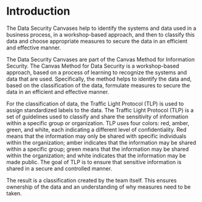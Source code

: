 # Introduction

The Data Security Canvases help to identify the systems and data used in a business process, in a workshop-based approach, and then to classify this data and choose appropriate measures to secure the data in an efficient and effective manner.

The Data Security Canvases are part of the Canvas Method for Information Security. The Canvas Method for Data Security is a workshop-based approach, based on a process of learning to recognize the systems and data that are used. Specifically, the method helps to identify the data and, based on the classification of the data, formulate measures to secure the data in an efficient and effective manner.

For the classification of data, the Traffic Light Protocol (TLP) is used to assign standardized labels to the data. The Traffic Light Protocol (TLP) is a set of guidelines used to classify and share the sensitivity of information within a specific group or organization. TLP uses four colors: red, amber, green, and white, each indicating a different level of confidentiality. Red means that the information may only be shared with specific individuals within the organization; amber indicates that the information may be shared within a specific group; green means that the information may be shared within the organization; and white indicates that the information may be made public. The goal of TLP is to ensure that sensitive information is shared in a secure and controlled manner.

The result is a classification created by the team itself. This ensures ownership of the data and an understanding of why measures need to be taken.
